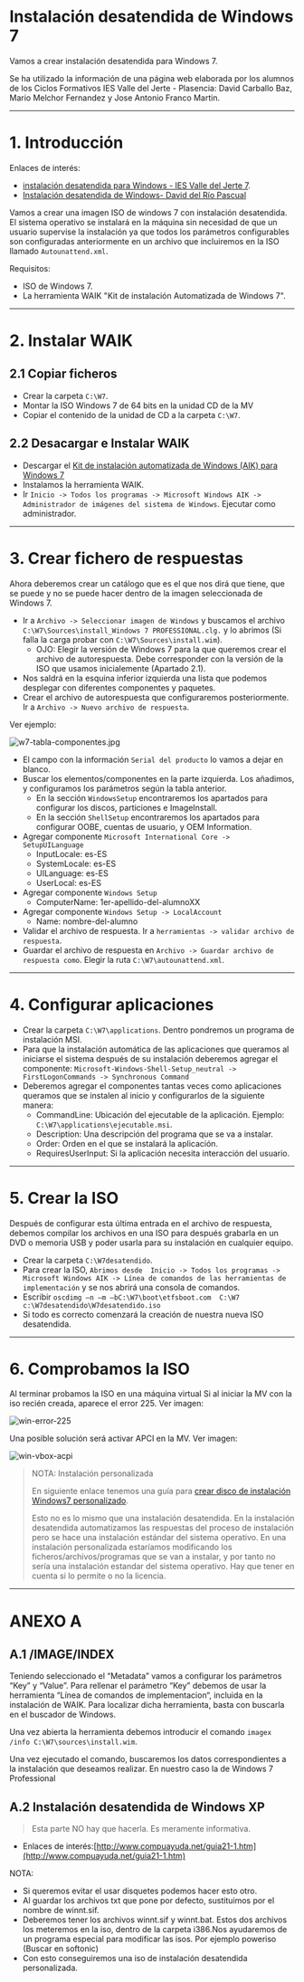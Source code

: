 
# Instalación desatendida de Windows 7

Vamos a crear instalación desatendida para Windows 7.

Se ha utilizado la información de una página web elaborada por los alumnos de
los Ciclos Formativos IES Valle del Jerte - Plasencia: David Carballo Baz,
Mario Melchor Fernandez y Jose Antonio Franco Martin.

---

# 1. Introducción

Enlaces de interés:
* [instalación desatendida para Windows - IES Valle del Jerte 7](http://informatica.iesvalledeljerteplasencia.es/wordpress/creacion-de-imagen-de-windows-7-con-instalacion-desatendida/).
* [Instalación desatendida de Windows- David del Río Pascual](http://www.daviddelrio.es/instalacion-desatendida-de-windows/)

Vamos a crear una imagen ISO de windows 7 con instalación desatendida.
El sistema operativo se instalará en la máquina sin necesidad de que un usuario supervise la instalación ya que todos los parámetros configurables son configuradas anteriormente en un archivo que incluiremos en la ISO llamado `Autounattend.xml`.

Requisitos:
* ISO de Windows 7.
* La herramienta WAIK "Kit de instalación Automatizada de Windows 7".

---

# 2. Instalar WAIK

## 2.1 Copiar ficheros

* Crear la carpeta `C:\W7`.
* Montar la ISO Windows 7 de 64 bits en la unidad CD de la MV
* Copiar el contenido de la unidad de CD a la carpeta `C:\W7`.

## 2.2 Desacargar e Instalar WAIK

* Descargar el [Kit de instalación automatizada de Windows (AIK) para Windows 7](https://www.microsoft.com/es-es/download/details.aspx?id=5753)
* Instalamos la herramienta WAIK.
* Ir `Inicio -> Todos los programas -> Microsoft Windows AIK -> Administrador de imágenes del sistema de Windows`. Ejecutar como administrador.

---

# 3. Crear fichero de respuestas

Ahora deberemos crear un catálogo que es el que nos dirá que tiene, que se puede y no se puede hacer dentro de la imagen seleccionada de Windows 7.

* Ir a `Archivo -> Seleccionar imagen de Windows` y buscamos el archivo `C:\W7\Sources\install_Windows 7 PROFESSIONAL.clg.` y lo abrimos (Si falla la carga probar con `C:\W7\Sources\install.wim`).
    * OJO: Elegir la versión de Windows 7 para la que queremos crear el archivo de autorespuesta. Debe corresponder con la versión de la ISO que usamos inicialemente (Apartado 2.1).
* Nos saldrá en la esquina inferior izquierda una lista que podemos desplegar con diferentes componentes y paquetes.
* Crear el archivo de autorespuesta que configuraremos posteriormente. Ir a `Archivo -> Nuevo archivo de respuesta`.

Ver ejemplo:

![w7-tabla-componentes.jpg](./files/w7-tabla-componentes.jpg)

* El campo con la información `Serial del producto` lo vamos a dejar en blanco.
* Buscar los elementos/componentes en la parte izquierda. Los añadimos, y configuramos los parámetros según la tabla anterior.
    * En la sección `WindowsSetup` encontraremos los apartados para configurar los discos, particiones e ImageInstall.
    * En la sección `ShellSetup` encontraremos los apartados para configurar OOBE, cuentas de usuario, y OEM Information.
* Agregar componente `Microsoft International Core -> SetupUILanguage`
    * InputLocale: es-ES
    * SystemLocale: es-ES
    * UILanguage: es-ES
    * UserLocal: es-ES
* Agregar componente `Windows Setup`
    * ComputerName: 1er-apellido-del-alumnoXX
* Agregar componente `Windows Setup -> LocalAccount`
    * Name: nombre-del-alumno
* Validar el archivo de respuesta. Ir a `herramientas -> validar archivo de respuesta`.
* Guardar el archivo de respuesta en `Archivo -> Guardar archivo de respuesta como`. Elegir la ruta `C:\W7\autounattend.xml`.

---

# 4. Configurar aplicaciones

* Crear la carpeta `C:\W7\applications`. Dentro pondremos un programa de instalación MSI.
* Para que la instalación automática de las aplicaciones que queramos al iniciarse el sistema después de su instalación deberemos agregar el componente:
`Microsoft-Windows-Shell-Setup_neutral -> FirstLogonCommands -> Synchronous Command`
* Deberemos agregar el componentes tantas veces como aplicaciones queramos que se instalen al inicio y configurarlos de la siguiente manera:
    * CommandLine: Ubicación del ejecutable de la aplicación. Ejemplo: `C:\W7\applications\ejecutable.msi`.
    * Description: Una descripción del programa que se va a instalar.
    * Order: Orden en el que se instalará la aplicación.
    * RequiresUserInput: Si la aplicación necesita interacción del usuario.

---

# 5. Crear la ISO

Después de configurar esta última entrada en el archivo de respuesta, debemos compilar los archivos en una ISO para después grabarla en un DVD o memoria USB y poder usarla para su instalación en cualquier equipo.

* Crear la carpeta `C:\W7desatendido`.
* Para crear la ISO, `Abrimos desde  Inicio -> Todos los programas -> Microsoft Windows AIK -> Línea de comandos de las herramientas de implementación` y se nos abrirá una consola de comandos.
* Escribir `oscdimg –n –m –bC:\W7\boot\etfsboot.com  C:\W7 c:\W7desatendido\W7desatendido.iso`
* Si todo es correcto comenzará la creación de nuestra nueva ISO desatendida.

---

# 6. Comprobamos la ISO

Al terminar probamos la ISO en una máquina virtual
Si al iniciar la MV con la iso recién creada, aparece el error 225.
Ver imagen:

![win-error-225](./files/win-error-225.jpg)

Una posible solución será activar APCI en la MV. Ver imagen:

![win-vbox-acpi](./files/win-vbox-acpi.png)

> NOTA: Instalación personalizada
>
> En siguiente enlace tenemos una guía para [crear disco de instalación Windows7 personalizado](http://computerhoy.com/paso-a-paso/software/crea-tu-propio-disco-instalacion-windows-7-desatendido-7294).
>
> Esto no es lo mismo que una instalación desatendida.
> En la instalación desatendida automatizamos las respuestas del proceso
de instalación pero se hace una instalación estándar del sistema operativo.
> En una instalación personalizada estaríamos modificando los ficheros/archivos/programas
que se van a instalar, y por tanto no sería una instalación estandar del sistema operativo.
>Hay que tener en cuenta si lo permite o no la licencia.

---

# ANEXO A

## A.1 /IMAGE/INDEX

Teniendo seleccionado el “Metadata” vamos a configurar los parámetros “Key” y “Value”. Para rellenar el parámetro “Key” debemos de usar la herramienta “Línea de comandos de implementacion“, incluida en la instalación de WAIK. Para localizar dicha herramienta, basta con buscarla en el buscador de Windows.

Una vez abierta la herramienta debemos introducir el comando `imagex /info C:\W7\sources\install.wim`.

Una vez ejecutado el comando, buscaremos los datos correspondientes a la instalación que deseamos realizar. En nuestro caso la de Windows 7 Professional

## A.2 Instalación desatendida de Windows XP

> Esta parte NO hay que hacerla. Es meramente informativa.

* Enlaces de interés:[http://www.compuayuda.net/guia21-1.htm](http://www.compuayuda.net/guia21-1.htm)

NOTA:
* Si queremos evitar el usar disquetes podemos hacer esto otro.
* Al guardar los archivos txt que pone por defecto, sustituimos por el nombre de winnt.sif.
* Deberemos tener los archivos winnt.sif y winnt.bat. Estos dos archivos los meteremos en la iso, dentro de la carpeta i386.Nos ayudaremos de un programa especial para modificar las isos. Por ejemplo poweriso (Buscar en softonic)
* Con esto conseguiremos una iso de instalación desatendida personalizada.
